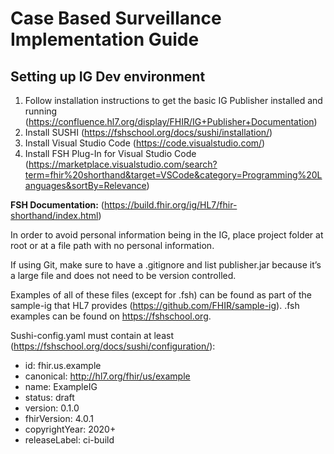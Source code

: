 # Case Based Surveillance Implementation Guide

## Setting up IG Dev environment ##
1. Follow installation instructions to get the basic IG Publisher installed and running (https://confluence.hl7.org/display/FHIR/IG+Publisher+Documentation)
2. Install SUSHI (https://fshschool.org/docs/sushi/installation/)
3. Install Visual Studio Code (https://code.visualstudio.com/)
4. Install FSH Plug-In for Visual Studio Code (https://marketplace.visualstudio.com/search?term=fhir%20shorthand&target=VSCode&category=Programming%20Languages&sortBy=Relevance)

**FSH Documentation:** (https://build.fhir.org/ig/HL7/fhir-shorthand/index.html)

In order to avoid personal information being in the IG, place project folder at root or at a file path with no personal information. 

If using Git, make sure to have a .gitignore and list publisher.jar because it’s a large file and does not need to be version controlled. 

Examples of all of these files (except for .fsh) can be found as part of the sample-ig that HL7 provides (https://github.com/FHIR/sample-ig). .fsh examples can be found on https://fshschool.org.

  Sushi-config.yaml must contain at least (https://fshschool.org/docs/sushi/configuration/):  
  - id: fhir.us.example  
  - canonical: http://hl7.org/fhir/us/example  
  - name: ExampleIG  
  - status: draft
  - version: 0.1.0  
  - fhirVersion: 4.0.1  
  - copyrightYear: 2020+  
  - releaseLabel: ci-build  



